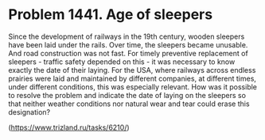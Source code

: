 # Problem 1441. Age of sleepers

Since the development of railways in the 19th century, wooden sleepers have been laid under the rails. Over time, the sleepers became unusable. And road construction was not fast. For timely preventive replacement of sleepers - traffic safety depended on this - it was necessary to know exactly the date of their laying. For the USA, where railways across endless prairies were laid and maintained by different companies, at different times, under different conditions, this was especially relevant. How was it possible to resolve the problem and indicate the date of laying on the sleepers so that neither weather conditions nor natural wear and tear could erase this designation?

(https://www.trizland.ru/tasks/6210/)